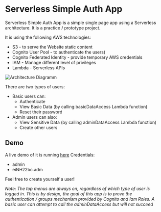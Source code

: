 Serverless Simple Auth App
===================

Serverless Simple Auth App is a simple single page app using a Serverless architecture.
It is a practice / prototype project.

It is using the following AWS technologies:
* S3 - to serve the Website static content
* Cognito User Pool - to authenticate the users)
* Cognito Federated Identity - provide temporary AWS credentials
* IAM - Manage different level of privileges
* Lambda - Serverless APIs


![Architecture Diagramm](https://s3.amazonaws.com/simpleauthapp.og-simple-app-bucket/img/serverless-simple-auth-app.png)

There are two types of users:

* Basic users can:
  * Authenticate
  * View Basic Data (by calling basicDataAccess Lambda function)
  * Reset their password
* Admin users can also:
  * View Sensitive Data (by calling adminDataAccess Lambda function)
  * Create other users
  

Demo
-------------
A live demo of it is running [here](http://simpleauthapp.og-simple-app-bucket.s3-website-us-east-1.amazonaws.com/)
Credentials:
* admin
* eiNH22bc.adm

Feel free to create yourself a user!

*Note: The top menus are always on, regardless of which type of user is logged in. This is by design, the goal of this app is to prove the authentication / groups mechanism provided by Cognito and Iam Roles.
A basic user can attempt to call the adminDataAccess but will not succeed* 

